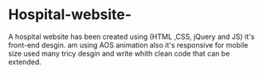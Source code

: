 # Hospital-website-

A hospital website has been created using (HTML ,CSS, jQuery and JS) it's front-end desgin.
am using AOS animation also it's responsive for mobile size 
used many tricy desgin and write whith clean code that can be extended.
